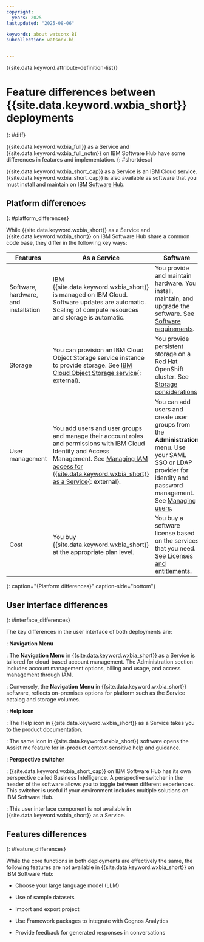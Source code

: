 ```yaml
---
copyright:
  years: 2025
lastupdated: "2025-08-06"

keywords: about watsonx BI
subcollection: watsonx-bi


---
```


{{site.data.keyword.attribute-definition-list}}

# Feature differences between {{site.data.keyword.wxbia_short}} deployments
{: #diff}

{{site.data.keyword.wxbia_full}} as a Service and {{site.data.keyword.wxbia_full_notm}} on IBM Software Hub have some differences in features and implementation.  {: #shortdesc}

{{site.data.keyword.wxbia_short_cap}} as a Service is an IBM Cloud service. {{site.data.keyword.wxbia_short_cap}} is also available as software that you must install and maintain on [IBM Software Hub](https://www.ibm.com/docs/software-hub/latest?topic=overview).

## Platform differences
{: #platform_differences}

While {{site.data.keyword.wxbia_short}} as a Service and {{site.data.keyword.wxbia_short}} on IBM Software Hub share a common code base, they differ in the following key ways:

 | Features | As a Service | Software | 
   |-------|-------------|-----------|
   |Software, hardware, and installation	 | IBM {{site.data.keyword.wxbia_short}} is managed on IBM Cloud. Software updates are automatic. Scaling of compute resources and storage is automatic. |You provide and maintain hardware. You install, maintain, and upgrade the software. See [Software requirements](https://www.ibm.com/docs/en/software-hub/5.2.x?topic=services-watsonx-bi).|
   | Storage | You can provision an IBM Cloud Object Storage service instance to provide storage. See [IBM Cloud Object Storage service](/docs/watsonx-bi?topic=watsonx-bi-cos){: external}. | You provide persistent storage on a Red Hat OpenShift cluster. See [Storage considerations](https://www.ibm.com/docs/en/software-hub/latest?topic=planning-storage-considerations). |
   | User management	 | You add users and user groups and manage their account roles and permissions with IBM Cloud Identity and Access Management. See [Managing IAM access for {{site.data.keyword.wxbia_short}} as a Service](/docs/watsonx-bi?topic=watsonx-bi-managing-iam-access-for-watsonx-bi-as-a-service){: external}. | You can add users and create user groups from the **Administration** menu. Use your SAML SSO or LDAP provider for identity and password management. See [Managing users](https://www.ibm.com/docs/en/software-hub/latest?topic=a-managing-users). |
   | Cost | You buy {{site.data.keyword.wxbia_short}} at the appropriate plan level. | You buy a software license based on the services that you need. See [Licenses and entitlements](https://www.ibm.com/docs/en/software-hub/latest?topic=planning-licenses-entitlements). |
   {: caption="{Platform differences}" caption-side="bottom"}

## User interface differences
{: #interface_differences}

The key differences in the user interface of both deployments are:

: **Navigation Menu**

: The **Navigation Menu** in {{site.data.keyword.wxbia_short}} as a Service is tailored for cloud-based account management. The Administration section includes account management options, billing and usage, and access management through IAM.

: Conversely, the **Navigation Menu** in {{site.data.keyword.wxbia_short}} software, reflects on-premises options for platform such as the Service catalog and storage volumes. 

: **Help icon**

: The Help icon in {{site.data.keyword.wxbia_short}} as a Service takes you to the product documentation. 

: The same icon in {{site.data.keyword.wxbia_short}} software opens the Assist me feature for in-product context-sensitive help and guidance.

: **Perspective switcher**

: {{site.data.keyword.wxbia_short_cap}} on IBM Software Hub has its own perspective called Business Intelligence. A perspective switcher in the header of the software allows you to toggle between different experiences. This switcher is useful if your environment includes multiple solutions on IBM Software Hub.

: This user interface component is not available in {{site.data.keyword.wxbia_short}} as a Service. 

## Features differences 
{: #feature_differences}

While the core functions in both deployments are effectively the same, the following features are not available in {{site.data.keyword.wxbia_short}} on IBM Software Hub:

- Choose your large language model (LLM)
- Use of sample datasets

- Import and export project
- Use Framework packages to integrate with Cognos Analytics 
- Provide feedback for generated responses in conversations
